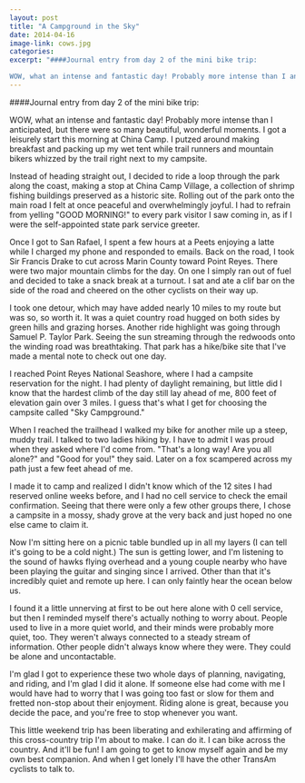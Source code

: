```yaml
---
layout: post
title: "A Campground in the Sky"
date: 2014-04-16
image-link: cows.jpg
categories: 
excerpt: "####Journal entry from day 2 of the mini bike trip:    

WOW, what an intense and fantastic day! Probably more intense than I anticipated, but there were so many beautiful, wonderful moments..."
---
```

####Journal entry from day 2 of the mini bike trip:    

WOW, what an intense and fantastic day! Probably more intense than I anticipated, but there were so many beautiful, wonderful moments. I got a leisurely start this morning at China Camp. I putzed around making breakfast and packing up my wet tent while trail runners and mountain bikers whizzed by the trail right next to my campsite.  
    
Instead of heading straight out, I decided to ride a loop through the park along the coast, making a stop at China Camp Village, a collection of shrimp fishing buildings preserved as a historic site. Rolling out of the park onto the main road I felt at once peaceful and overwhelmingly joyful. I had to refrain from yelling "GOOD MORNING!" to every park visitor I saw coming in, as if I were the self-appointed state park service greeter.    

Once I got to San Rafael, I spent a few hours at a Peets enjoying a latte while I charged my phone and responded to emails. Back on the road, I took Sir Francis Drake to cut across Marin County toward Point Reyes. There were two major mountain climbs for the day. On one I simply ran out of fuel and decided to take a snack break at a turnout. I sat and ate a clif bar on the side of the road and cheered on the other cyclists on their way up.    

I took one detour, which may have added nearly 10 miles to my route but was so, so worth it. It was a quiet country road hugged on both sides by green hills and grazing horses. Another ride highlight was going through Samuel P. Taylor Park. Seeing the sun streaming through the redwoods onto the winding road was breathtaking. That park has a hike/bike site that I've made a mental note to check out one day.    
    
I reached Point Reyes National Seashore, where I had a campsite reservation for the night. I had plenty of daylight remaining, but little did I know that the hardest climb of the day still lay ahead of me, 800 feet of elevation gain over 3 miles. I guess that's what I get for choosing the campsite called "Sky Campground."    
    
When I reached the trailhead I walked my bike for another mile up a steep, muddy trail. I talked to two ladies hiking by. I have to admit I was proud when they asked where I'd come from. "That's a long way! Are you all alone?" and "Good for you!" they said. Later on a fox scampered across my path just a few feet ahead of me.    

I made it to camp and realized I didn't know which of the 12 sites I had reserved online weeks before, and I had no cell service to check the email confirmation. Seeing that there were only a few other groups there, I chose a campsite in a mossy, shady grove at the very back and just hoped no one else came to claim it.    

Now I'm sitting here on a picnic table bundled up in all my layers (I can tell it's going to be a cold night.) The sun is getting lower, and I'm listening to the sound of hawks flying overhead and a young couple nearby who have been playing the guitar and singing since I arrived. Other than that it's incredibly quiet and remote up here. I can only faintly hear the ocean below us.    
    
I found it a little unnerving at first to be out here alone with 0 cell service, but then I reminded myself there's actually nothing to worry about. People used to live in a more quiet world, and their minds were probably more quiet, too. They weren't always connected to a steady stream of information. Other people didn't always know where they were. They could be alone and uncontactable.    

I'm glad I got to experience these two whole days of planning, navigating, and riding, and I'm glad I did it alone. If someone else had come with me I would have had to worry that I was going too fast or slow for them and fretted non-stop about their enjoyment. Riding alone is great, because you decide the pace, and you're free to stop whenever you want.    
    
This little weekend trip has been liberating and exhilerating and affirming of this cross-country trip I'm about to make. I can do it. I can bike across the country. And it'll be fun! I am going to get to know myself again and be my own best companion. And when I get lonely I'll have the other TransAm cyclists to talk to.
    
